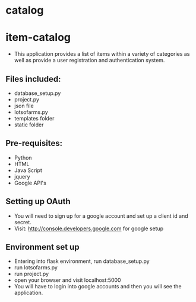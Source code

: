 # catalog
# item-catalog
- This application provides a list of items within a variety of categories as well as provide a user registration and authentication system.
## Files included:
- database_setup.py
- project.py
- json file
- lotsofarms.py
- templates folder
- static folder
## Pre-requisites:
- Python
- HTML
- Java Script
- jquery
- Google API's
## Setting up OAuth
- You will need to sign up for a google account and set up a client id and secret.
- Visit: http://console.developers.google.com for google setup
## Environment set up
- Entering into flask environment, run database_setup.py
- run lotsofarms.py
- run project.py
- open your browser and visit localhost:5000
- You will have to login into google accounts and then you will see the application.
